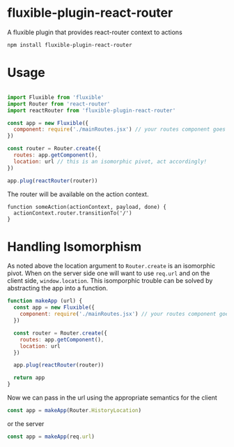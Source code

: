 fluxible-plugin-react-router
============================

A fluxible plugin that provides react-router context to actions

```
npm install fluxible-plugin-react-router 
```

# Usage

```javascript

import Fluxible from 'fluxible'
import Router from 'react-router'
import reactRouter from 'fluxible-plugin-react-router'

const app = new Fluxible({
  component: require('./mainRoutes.jsx') // your routes component goes here
})

const router = Router.create({
  routes: app.getComponent(),
  location: url // this is an isomorphic pivot, act accordingly!
})

app.plug(reactRouter(router))

```

The router will be available on the action context.

```
function someAction(actionContext, payload, done) {
  actionContext.router.transitionTo('/')
}
```

# Handling Isomorphism

As noted above the location argument to `Router.create` is an isomorphic pivot.
When on the server side one will want to use `req.url` and on the client side,
`window.location`. This isomporphic trouble can be solved by abstracting the
app into a function.

```javascript
function makeApp (url) {
  const app = new Fluxible({
    component: require('./mainRoutes.jsx') // your routes component goes here
  })

  const router = Router.create({
    routes: app.getComponent(),
    location: url
  })

  app.plug(reactRouter(router))

  return app
}
```

Now we can pass in the url using the appropriate semantics for the client

```javascript
const app = makeApp(Router.HistoryLocation)
```

or the server

```javascript
const app = makeApp(req.url)
```
